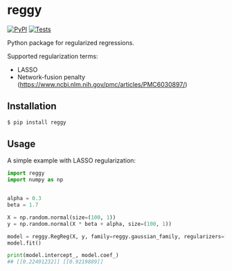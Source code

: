# reggy

[![PyPI](https://img.shields.io/pypi/v/reggy.svg?style=flat)](https://pypi.python.org/pypi/reggy)
[![Tests](https://github.com/kpj/reggy/workflows/Tests/badge.svg)](https://github.com/kpj/reggy/actions)

Python package for regularized regressions.

Supported regularization terms:
* LASSO
* Network-fusion penalty (https://www.ncbi.nlm.nih.gov/pmc/articles/PMC6030897/)


## Installation

```bash
$ pip install reggy
```


## Usage

A simple example with LASSO regularization:
```python
import reggy
import numpy as np


alpha = 0.3
beta = 1.7

X = np.random.normal(size=(100, 1))
y = np.random.normal(X * beta + alpha, size=(100, 1))

model = reggy.RegReg(X, y, family=reggy.gaussian_family, regularizers=[reggy.lasso])
model.fit()

print(model.intercept_, model.coef_)
## [[0.22491232]] [[0.9219889]]
```
